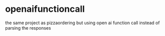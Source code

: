# openaifunctioncall
the same project as pizzaordering but using open ai function call instead of parsing the responses

